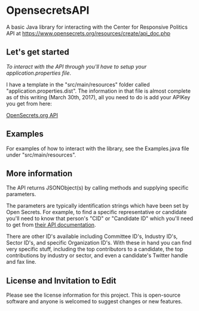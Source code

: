 # OpensecretsAPI
A basic Java library for interacting with the Center for Responsive Politics API at https://www.opensecrets.org/resources/create/api_doc.php

## Let's get started
*To interact with the API through you'll have to setup your application.properties file*. 

I have a template in the "src/main/resources" folder called "application.properties.dist". The information in that file is almost complete as of this writing (March 30th, 2017), all you need to do is add your APIKey you get from here:

[OpenSecrets.org API](https://www.opensecrets.org/resources/create/apis.php)

## Examples
For examples of how to interact with the library, see the Examples.java file under "src/main/resources". 

## More information
The API returns JSONObject(s) by calling methods and supplying specific parameters. 

The parameters are typically identification strings which have been set by Open Secrets. For example, to find a specific representative or candidate you'll need to know that person's "CID" or "Candidate ID" which you'll need to get from [their API documentation](https://www.opensecrets.org/resources/create/api_doc.php). 

There are other ID's available including Committee ID's, Industry ID's, Sector ID's, and specific Organization ID's. With these in hand you can find very specific stuff, including the top contributors to a candidate, the top contributions by industry or sector, and even a candidate's Twitter handle and fax line. 

## License and Invitation to Edit
Please see the license information for this project. This is open-source software and anyone is welcomed to suggest changes or new features. 
